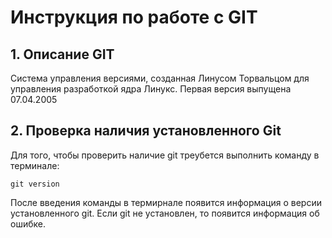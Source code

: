 # Инструкция по работе с GIT

## 1. Описание GIT

Система управления версиями, созданная Линусом Торвальцом для управления разработкой ядра Линукс. Первая версия выпущена 07.04.2005

## 2. Проверка наличия установленного Git

Для того, чтобы проверить наличие git треубется выполнить команду в терминале:
```
git version 
```
После введения команды в термирнале появится информация о версии установленного git. Если git не установлен, то появится информация об ошибке.
